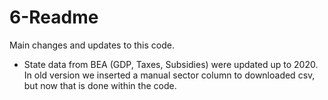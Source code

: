 # 6-Readme		

Main changes and updates to this code.

- State data from BEA (GDP, Taxes, Subsidies) were updated up to 2020. In old version we inserted a manual sector column to downloaded csv, but now that is done within the code. 
